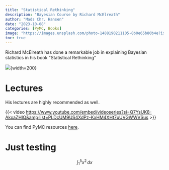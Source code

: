 ```yaml
---
title: "Statistical Rethinking"
description: "Bayesian Course by Richard McElreath"
author: "Mads Chr. Hansen"
date: "2023-10-08"
categories: [PyMC, Books]
image: "https://images.unsplash.com/photo-1488190211105-8b0e65b80b4e?ixlib=rb-4.0.3&ixid=M3wxMjA3fDB8MHxwaG90by1wYWdlfHx8fGVufDB8fHx8fA%3D%3D&auto=format&fit=crop&w=2940&q=80"
toc: true
---
```


Richard McElreath has done a remarkable job in explaining Bayesian statistics in his book "Statistical Rethinking"

![](https://xcelab.net/rm/wp-content/uploads/2019/12/sr2edcover-1-508x815.png){width=200}

# Lectures
His lectures are highly recommended as well.

{{< video https://www.youtube.com/embed/videoseries?si=Q7YsUK8-AkxaZHIQ&amp;list=PLDcUM9US4XdPz-KxHM4XHt7uUVGWWVSus >}}

You can find PyMC resources [here](https://github.com/pymc-devs/pymc-resources/tree/main/Rethinking_2).

# Just testing

$$\int_{1}^{5}x^2\,dx$$